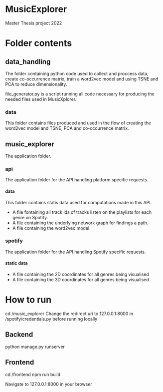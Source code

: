 # MusicExplorer
Master Thesis project 2022

# Folder contents

## data_handling
The folder containing python code used to collect and proccess data, create co-occurrence matrix, train a word2vec model and using TSNE and PCA to reduce dimensionality.

file_generator.py is a script running all code necessary for producing the needed files used in MusicXplorer.

### data
This folder contains files produced and used in the flow of creating the word2vec model and TSNE, PCA and co-occurrence matrix.
## music_explorer
The application folder.

### api
The application folder for the API handling platform specific requests.

#### data
This folder contains statis data used for computations made in this API. 
- A file fontaining all track ids of tracks listen on the playlists for each genre on Spotify.
- A file containing the underlying network graph for findings a path.
- A file containing the word2vec model.

### spotify
The application folder for the API handling Spotify specific requests.

#### static data
- A file containing the 2D coordinates for all genres being visualised
- A file containing the 3D coordinates for all genres being visualised

# How to run
cd /music_explorer
Change the redirect uri to 127.0.0.1:8000 in /spotify/credentials.py before running locally

## Backend
python manage.py runserver

## Frontend
cd /frontend
npm run build

Navigate to 127.0.0.1:8000 in your browser

